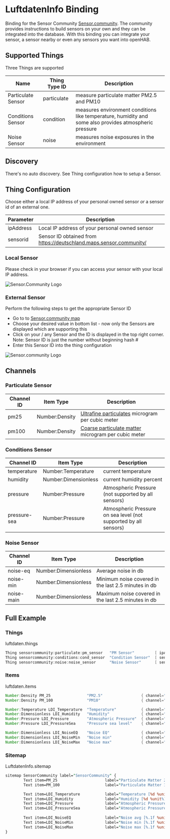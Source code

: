 # LuftdatenInfo Binding

Binding for the Sensor Community [Sensor.community](https://sensor.community/). The community provides instructions to build sensors on your own and they can be integrated into the database.
With this binding you can integrate your sensor, a sensor nearby or even any sensors you want into openHAB.

## Supported Things

Three Things are supported

| Name               | Thing Type ID | Description                                                                                            |
|--------------------|---------------|--------------------------------------------------------------------------------------------------------|
| Particulate Sensor | particulate   | measure particulate matter PM2.5 and PM10                                                              |
| Conditions Sensor  | condition     | measures environment conditions like temperature, humidity and some also provides atmospheric pressure |
| Noise Sensor       | noise         | measures noise exposures in the environment                                                            |

## Discovery

There's no auto discovery. See Thing configuration how to setup a Sensor.

## Thing Configuration

Choose either a local IP address of your personal owned sensor _or_ a sensor id of an external one.

| Parameter       | Description                                                          |
|-----------------|----------------------------------------------------------------------|
| ipAddress       | Local IP address of your personal owned sensor                       |
| sensorid        | Sensor ID obtained from <https://deutschland.maps.sensor.community/>   |

### Local Sensor

Please check in your browser if you can access your sensor with your local IP address.

![Sensor.Community Logo](doc/local-sensor.png)

### External Sensor

Perform the following steps to get the appropriate Sensor ID

- Go to to [Sensor.community map](https://deutschland.maps.sensor.community/)
- Choose your desired value in bottom list - now only the Sensors are displayed which are supporting this
- Click on your / any Sensor and the ID is displayed in the top right corner. Note: Sensor ID is just the number without beginning hash #
- Enter this Sensor ID into the thing configuration

![Sensor.community Logo](doc/Sensorcommunity-Map.png)

## Channels

### Particulate Sensor

| Channel ID           | Item Type            | Description                              |
|----------------------|----------------------|------------------------------------------|
| pm25                 | Number:Density       | [Ultrafine particulates](https://en.wikipedia.org/wiki/Particulates#Size,_shape_and_solubility_matter) microgram per cubic meter |
| pm100                | Number:Density       | [Coarse particulate matter](https://en.wikipedia.org/wiki/Particulates#Size,_shape_and_solubility_matter) microgram per cubic meter  |

### Conditions Sensor

| Channel ID           | Item Type            | Description                              |
|----------------------|----------------------|------------------------------------------|
| temperature          | Number:Temperature   | current temperature                      |
| humidity             | Number:Dimensionless | current humidity percent                 |
| pressure             | Number:Pressure      | Atmospheric Pressure (not supported by all sensors) |
| pressure-sea         | Number:Pressure      | Atmospheric Pressure on sea level (not supported by all sensors)  |

### Noise Sensor

| Channel ID           | Item Type            | Description                                          |
|----------------------|----------------------|------------------------------------------------------|
| noise-eq             | Number:Dimensionless | Average noise in db                                  |
| noise-min            | Number:Dimensionless | Minimum noise covered in the last 2.5 minutes in db  |
| noise-main           | Number:Dimensionless | Maximum noise covered in the last 2.5 minutes in db  |

## Full Example

### Things

luftdaten.things

```java
Thing sensorcommunity:particulate:pm_sensor   "PM Sensor"         [ ipAddress=192.168.178.50 ]
Thing sensorcommunity:conditions:cond_sensor  "Condition Sensor"  [ sensorid=28843 ]
Thing sensorcommunity:noise:noise_sensor      "Noise Sensor"      [ sensorid=39745 ]
```

### Items

luftdaten.items

```java
Number:Density PM_25                "PM2.5"                 { channel="sensorcommunity:particulate:pm_sensor:pm25" } 
Number:Density PM_100               "PM10"                  { channel="sensorcommunity:particulate:pm_sensor:pm100" } 

Number:Temperature LDI_Temperature  "Temperature"           { channel="sensorcommunity:conditions:cond_sensor:temperature" } 
Number:Dimensionless LDI_Humidity   "Humidity"              { channel="sensorcommunity:conditions:cond_sensor:humidity" } 
Number:Pressure LDI_Pressure        "Atmospheric Pressure"  { channel="sensorcommunity:conditions:cond_sensor:pressure" } 
Number:Pressure LDI_PressureSea     "Pressure sea level"    { channel="sensorcommunity:conditions:cond_sensor:pressure-sea" } 

Number:Dimensionless LDI_NoiseEQ    "Noise EQ"              { channel="sensorcommunity:noise:noise_sensor:noise-eq" } 
Number:Dimensionless LDI_NoiseMin   "Noise min"             { channel="sensorcommunity:noise:noise_sensor:noise-min" } 
Number:Dimensionless LDI_NoiseMax   "Noise max"             { channel="sensorcommunity:noise:noise_sensor:noise-max" } 
```

### Sitemap

LuftdatenInfo.sitemap

```perl
sitemap SensorCommunity label="SensorCommunity" {
        Text item=PM_25                     label="Particulate Matter 2.5 [%.1f %unit%]"    
        Text item=PM_100                    label="Particulate Matter 10 [%.1f %unit%]"     

        Text item=LDI_Temperature           label="Temperature [%d %unit%]"     
        Text item=LDI_Humidity              label="Humidity [%d %unit%]"    
        Text item=LDI_Pressure              label="Atmospheric Pressure [%d %unit%]"    
        Text item=LDI_PressureSea           label="Atmospheric Pressure sea [%d %unit%]"    
                                            
        Text item=LDI_NoiseEQ               label="Noise avg [%.1f %unit%]"     
        Text item=LDI_NoiseMin              label="Noise min [%.1f %unit%]"     
        Text item=LDI_NoiseMax              label="Noise max [%.1f %unit%]"     
}
```
